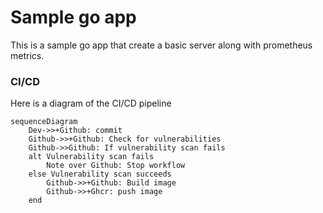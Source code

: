# Sample go app
This is a sample go app that create a basic server along with prometheus metrics.

### CI/CD
Here is a diagram of the CI/CD pipeline

```mermaid
sequenceDiagram
    Dev->>+Github: commit
    Github->>+Github: Check for vulnerabilities
    Github->>Github: If vulnerability scan fails
    alt Vulnerability scan fails
        Note over Github: Stop workflow
    else Vulnerability scan succeeds
        Github->>+Github: Build image
        Github->>+Ghcr: push image
    end
```